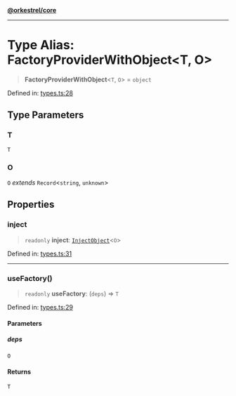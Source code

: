 [**@orkestrel/core**](../index.md)

***

# Type Alias: FactoryProviderWithObject\<T, O\>

> **FactoryProviderWithObject**\<`T`, `O`\> = `object`

Defined in: [types.ts:28](https://github.com/orkestrel/core/blob/98df1af1b029ad0f39e413b90869151f4152e5dd/src/types.ts#L28)

## Type Parameters

### T

`T`

### O

`O` *extends* `Record`\<`string`, `unknown`\>

## Properties

### inject

> `readonly` **inject**: [`InjectObject`](InjectObject.md)\<`O`\>

Defined in: [types.ts:31](https://github.com/orkestrel/core/blob/98df1af1b029ad0f39e413b90869151f4152e5dd/src/types.ts#L31)

***

### useFactory()

> `readonly` **useFactory**: (`deps`) => `T`

Defined in: [types.ts:29](https://github.com/orkestrel/core/blob/98df1af1b029ad0f39e413b90869151f4152e5dd/src/types.ts#L29)

#### Parameters

##### deps

`O`

#### Returns

`T`

